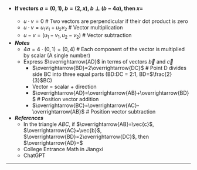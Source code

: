 - #### If vectors $a=(0,1)$, $b=(2,x)$, $b\perp(b-4a)$, then $x=$
    - $u \cdot v=0$ # Two vectors are perpendicular if their dot product is zero
    - $u \cdot v = u_{1}v_{1}+u_{2}v_{2}$ # Vector multiplication
    - $u - v=(u_{1}-v_{1},u_{2}-v_{2})$ # Vector subtraction
- ***Notes***
    - $4a=4 \cdot (0,1)=(0,4)$ # Each component of the vector is multiplied by scalar (A single number)
    - Express $\overrightarrow{AD}$ in terms of vectors $\vec{b}$ and $\vec{c}$
        - $\overrightarrow{BD}=2\overrightarrow{DC}$ # Point D divides side BC into three equal parts (BD:DC = 2:1, BD=$\frac{2}{3}$BC)
        - Vector = scalar + direction
        - $\overrightarrow{AD}=\overrightarrow{AB}+\overrightarrow{BD}$ # Position vector addition
        - $\overrightarrow{BC}=\overrightarrow{AC}-\overrightarrow{AB}$ # Position vector subtraction
- ***References***
    - In the triangle $ABC$, if $\overrightarrow{AB}=\vec{c}$, $\overrightarrow{AC}=\vec{b}$, $\overrightarrow{BD}=2\overrightarrow{DC}$, then $\overrightarrow{AD}=$
    - College Entrance Math in Jiangxi
    - ChatGPT
- ---
